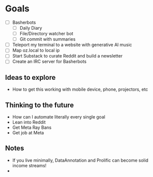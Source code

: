# Goals
- [ ] Basherbots
  - [ ] Daily Diary
  - [ ] File/Directory watcher bot
  - [ ] Git commit with summaries
- [ ] Teleport my terminal to a website with generative AI music
- [ ] Map oz.local to local ip
- [ ] Start Substack to curate Reddit and build a newsletter
- [ ] Create an IRC server for Basherbots

## Ideas to explore
- How to get this working with mobile device, phone, projectors, etc

## Thinking to the future
- How can I automate literally every single goal
- Lean into Reddit
- Get Meta Ray Bans
- Get job at Meta

## Notes
- If you live minimally, DataAnnotation and Prolific can become solid income streams!
- 
